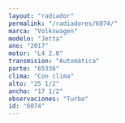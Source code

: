```yaml
---
layout: "radiador"
permalink: "/radiadores/6074/"
marca: "Volkswagen"
modelo: "Jetta"
ano: "2017"
motor: "L4 2.0"
transmision: "Automática"
parte: "65336"
clima: "Con clima"
alto: "25 1/2"
ancho: "17 1/2"
observaciones: "Turbo"
id: "6074"
---
```


